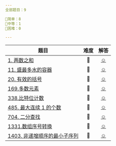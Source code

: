 ```yaml
---
全部题目：9

🐒简单：8
🦍中等：1
🦧困难：0

---
```


|题目|难度|解答|
|---|:--:|:--:|
[1. 两数之和](https://leetcode.cn/problems/two-sum/)|🐒|[☺](./rust_leetcode/src/bin/two_sum.rs)|
[11. 盛最多水的容器](https://leetcode.cn/problems/container-with-most-water/)|🦍|[☺](./rust_leetcode/src/bin/max_area.rs)|
[20. 有效的括号](https://leetcode.cn/problems/valid-parentheses/)|🐒|[☺](./rust_leetcode/src/bin/is_valid.rs)|
[169.多数元素](https://leetcode.cn/problems/majority-element/)|🐒|[☺](./rust_leetcode/src/bin/majority_element.rs)|
[338.比特位计数](https://leetcode.cn/problems/counting-bits/)|🐒|[☺](./rust_leetcode/src/bin/count_bits.rs)|
[485. 最大连续 1 的个数](https://leetcode.cn/problems/max-consecutive-ones/)|🐒|[☺](./rust_leetcode/src/bin/find_max_consecutive_ones.rs)|
[704. 二分查找](https://leetcode.cn/problems/binary-search/)|🐒|[☺](./rust_leetcode/src/bin/search.rs)|
[1331.数组序号转换](https://leetcode.cn/problems/rank-transform-of-an-array/)|🐒|[☺](./rust_leetcode/src/bin/array_rank_transform.rs)|
[1403. 非递增顺序的最小子序列](https://leetcode.cn/problems/minimum-subsequence-in-non-increasing-order/)|🐒|[☺](./rust_leetcode/src/bin/min_subsequence.rs)|
